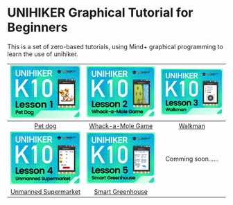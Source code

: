 # UNIHIKER Graphical Tutorial for Beginners
 
This is a set of zero-based tutorials, using Mind+ graphical programming to learn the use of unihiker.

| ![](img/block/petdog.jpg)  | ![](img/block/whockamole.jpg) |![](img/block/Walkman.jpg) |
| :------------: | :------------: | :------------: |
|   [Pet dog](https://learn.dfrobot.com/makelog-314927.html "Pet Dog")   |  [Whack-a-Mole Game](https://learn.dfrobot.com/makelog-314928.html "Whack-a-Mole Game")   |[Walkman](https://learn.dfrobot.com/makelog-314931.html "Walkman")|
| ![](img/block/UnmannedSupermarket.jpg)  | ![](img/block/SmartGreenhouse.jpg) |Comming soon...... |
|   [Unmanned Supermarket](https://learn.dfrobot.com/makelog-314933.html "Unmanned Supermarket")   |  [Smart Greenhouse](https://learn.dfrobot.com/makelog-314934.html "Smart Greenhouse")   ||